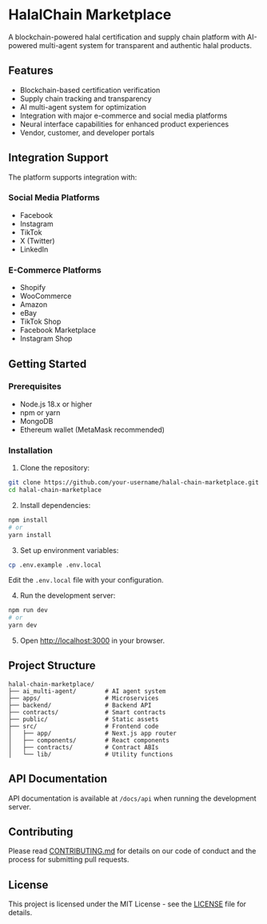 # HalalChain Marketplace

A blockchain-powered halal certification and supply chain platform with AI-powered multi-agent system for transparent and authentic halal products.

## Features

- Blockchain-based certification verification
- Supply chain tracking and transparency
- AI multi-agent system for optimization
- Integration with major e-commerce and social media platforms
- Neural interface capabilities for enhanced product experiences
- Vendor, customer, and developer portals

## Integration Support

The platform supports integration with:

### Social Media Platforms
- Facebook
- Instagram
- TikTok
- X (Twitter)
- LinkedIn

### E-Commerce Platforms
- Shopify
- WooCommerce
- Amazon
- eBay
- TikTok Shop
- Facebook Marketplace
- Instagram Shop

## Getting Started

### Prerequisites

- Node.js 18.x or higher
- npm or yarn
- MongoDB
- Ethereum wallet (MetaMask recommended)

### Installation

1. Clone the repository:
```bash
git clone https://github.com/your-username/halal-chain-marketplace.git
cd halal-chain-marketplace
```

2. Install dependencies:
```bash
npm install
# or
yarn install
```

3. Set up environment variables:
```bash
cp .env.example .env.local
```
Edit the `.env.local` file with your configuration.

4. Run the development server:
```bash
npm run dev
# or
yarn dev
```

5. Open [http://localhost:3000](http://localhost:3000) in your browser.

## Project Structure

```
halal-chain-marketplace/
├── ai_multi-agent/        # AI agent system
├── apps/                  # Microservices
├── backend/               # Backend API
├── contracts/             # Smart contracts
├── public/                # Static assets
├── src/                   # Frontend code
│   ├── app/               # Next.js app router
│   ├── components/        # React components
│   ├── contracts/         # Contract ABIs
│   └── lib/               # Utility functions
```

## API Documentation

API documentation is available at `/docs/api` when running the development server.

## Contributing

Please read [CONTRIBUTING.md](CONTRIBUTING.md) for details on our code of conduct and the process for submitting pull requests.

## License

This project is licensed under the MIT License - see the [LICENSE](LICENSE) file for details.